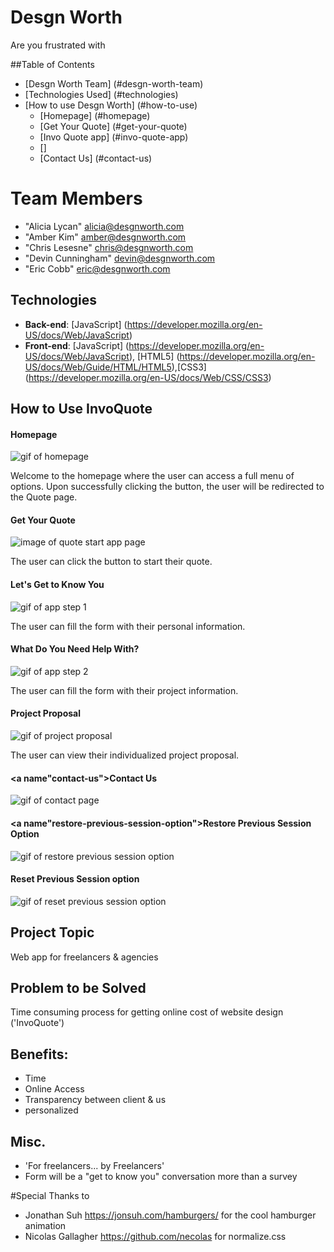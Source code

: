 **Desgn Worth**
=======

Are you frustrated with

##Table of Contents
* [Desgn Worth Team] (#desgn-worth-team)
* [Technologies Used] (#technologies)
* [How to use Desgn Worth] (#how-to-use)
  * [Homepage] (#homepage)
  * [Get Your Quote] (#get-your-quote)
  * [Invo Quote app] (#invo-quote-app)
  * []
  * [Contact Us] (#contact-us)

# <a name="team-members"></a>Team Members
* "Alicia Lycan" <alicia@desgnworth.com>
* "Amber Kim" <amber@desgnworth.com>
* "Chris Lesesne" <chris@desgnworth.com>
* "Devin Cunningham" <devin@desgnworth.com>
* "Eric Cobb" <eric@desgnworth.com>

## <a name="technologies"></a>Technologies
* **Back-end**: [JavaScript] (https://developer.mozilla.org/en-US/docs/Web/JavaScript)
* **Front-end**: [JavaScript] (https://developer.mozilla.org/en-US/docs/Web/JavaScript), [HTML5] (https://developer.mozilla.org/en-US/docs/Web/Guide/HTML/HTML5),[CSS3] (https://developer.mozilla.org/en-US/docs/Web/CSS/CSS3)

## <a name="how-to-use"></a>How to Use InvoQuote
#### <a name="homepage"></a>Homepage
![gif of homepage](/blueprints/step-1a.gif)

Welcome to the homepage where the user can access a full menu of options. Upon successfully clicking the button, the user will be redirected to the Quote page.

#### <a name="get-a-quote"></a>Get Your Quote
![image of quote start app page](/blueprints/step-1b.gif)

The user can click the button to start their quote.

#### <a name="lets-get-to-know-you"></a>Let's Get to Know You
![gif of app step 1](/blueprints/step-2.gif)

The user can fill the form with their personal information.

#### <a name="what-do-you-need-help-with"></a>What Do You Need Help With?
![gif of app step 2](/blueprints/step-3.gif)

The user can fill the form with their project information.

#### <a name="project-proposal"></a>Project Proposal
![gif of project proposal](/blueprints/step-4-proposal.gif)

The user can view their individualized project proposal.

#### <a name"contact-us"></a>Contact Us
![gif of contact page](/blueprints/step-5-contact.gif)

#### <a name"restore-previous-session-option"></a>Restore Previous Session Option
![gif of restore previous session option](blueprints/restore-previous-session.gif)

#### <a name="reset-previous-session"></a>Reset Previous Session option
![gif of reset previous session option](/blueprints/reset-previous-session.gif)

## Project Topic
Web app for freelancers & agencies

## Problem to be Solved
Time consuming process for getting online cost of website design ('InvoQuote')

## Benefits:
* Time
* Online Access
* Transparency between client & us
* personalized

## Misc.
* 'For freelancers... by Freelancers'
* Form will be a "get to know you" conversation more than a survey

#Special Thanks to
* Jonathan Suh https://jonsuh.com/hamburgers/ for the cool hamburger animation
* Nicolas Gallagher https://github.com/necolas for normalize.css
